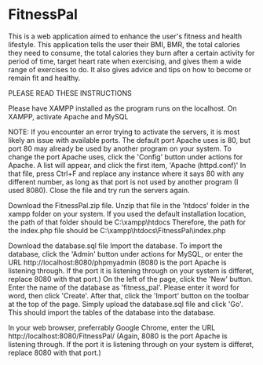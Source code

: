 # FitnessPal
This is a web application aimed to enhance the user's fitness and health lifestyle.
This application tells the user their BMI, BMR, the total calories they need to consume, the total calories they burn after a certain activity for period of time, target heart rate when exercising, and gives them a wide range of exercises to do.
It also gives advice and tips on how to become or remain fit and healthy.

PLEASE READ THESE INSTRUCTIONS

Please have XAMPP installed as the program runs on the localhost.
On XAMPP, activate Apache and MySQL

NOTE: If you encounter an error trying to activate the servers, it is most likely an issue with available ports.
The default port Apache uses is 80, but port 80 may already be used by another program on your system.
To change the port Apache uses, click the 'Config' button under actions for Apache. A list will appear, and click the first item, 'Apache (httpd.conf)'
In that file, press Ctrl+F and replace any instance where it says 80 with any different number, as long as that port is not used by another program (I used 8080).
Close the file and try run the servers again.

Download the FitnessPal.zip file.
Unzip that file in the 'htdocs' folder in the xampp folder on your system. If you used the default installation location, the path of that folder should be C:\xampp\htdocs
Therefore, the path for the index.php file should be C:\xampp\htdocs\FitnessPal\index.php

Download the database.sql file
Import the database.
To import the database, click the 'Admin' button under actions for MySQL, or enter the URL http://localhost:8080/phpmyadmin (8080 is the port Apache is listening through. If the port it is listening through on your system is differet, replace 8080 with that port.)
On the left of the page, click the 'New' button. Enter the name of the database as 'fitness_pal'. Please enter it word for word, then click 'Create'.
After that, click the 'Import' button on the toolbar at the top of the page. Simply upload the database.sql file and click 'Go'.
This should import the tables of the database into the database.

In your web browser, preferrably Google Chrome, enter the URL http://localhost:8080/FitnessPal/ (Again, 8080 is the port Apache is listening through. If the port it is listening through on your system is differet, replace 8080 with that port.)
